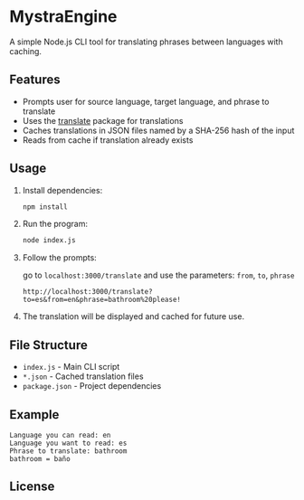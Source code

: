 # MystraEngine

A simple Node.js CLI tool for translating phrases between languages with caching.

## Features

- Prompts user for source language, target language, and phrase to translate
- Uses the [translate](https://www.npmjs.com/package/translate) package for translations
- Caches translations in JSON files named by a SHA-256 hash of the input
- Reads from cache if translation already exists

## Usage

1. Install dependencies:

    ```sh
    npm install
    ```

2. Run the program:

    ```sh
    node index.js
    ```

3. Follow the prompts:

    go to `localhost:3000/translate` and use the parameters:
    `from`, `to`, `phrase`

    ```http://localhost:3000/translate?to=es&from=en&phrase=bathroom%20please!```

4. The translation will be displayed and cached for future use.

## File Structure

- `index.js` - Main CLI script
- `*.json` - Cached translation files
- `package.json` - Project dependencies

## Example

```
Language you can read: en
Language you want to read: es
Phrase to translate: bathroom
bathroom = baño
```

## License